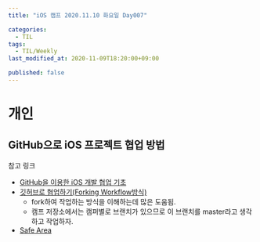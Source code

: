 ```yaml
---
title: "iOS 캠프 2020.11.10 화요일 Day007"

categories:
  - TIL
tags:
  - TIL/Weekly
last_modified_at: 2020-11-09T18:20:00+09:00

published: false
---
```


# 개인

## GitHub으로 iOS 프로젝트 협업 방법

참고 링크
- [GitHub을 이용한 iOS 개발 협업 기초](https://haningya.tistory.com/288)
- [깃허브로 협업하기(Forking Workflow방식)](https://andamiro25.tistory.com/193)
    - fork하여 작업하는 방식을 이해하는데 많은 도움됨.
    - 캠프 저장소에서는 캠퍼별로 브랜치가 있으므로 이 브랜치를 master라고 생각하고 작업하자.
- [Safe Area](https://carrotdesign.tistory.com/entry/iPhone-X-iPhone-11%EC%9D%98-%EC%95%88%EC%A0%84%EC%98%81%EC%97%ADSafe-area%EC%9D%84-%EC%95%8C%EC%95%84%EB%B3%B4%EC%9E%90)
